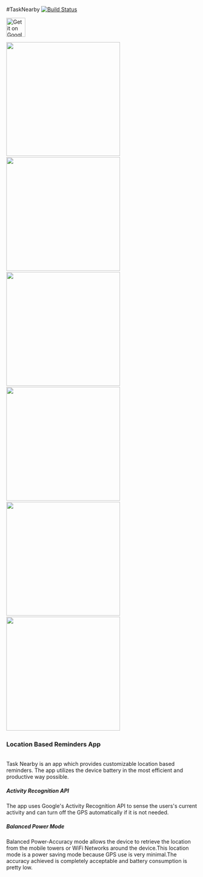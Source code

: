 #TaskNearby
[![Build Status](https://travis-ci.org/vermayash8/TaskNearby.svg?branch=master)](https://travis-ci.org/vermayash8/TaskNearby)

<a href="https://play.google.com/store/apps/details?id=app.tasknearby.yashcreations.com.tasknearby"><img alt="Get it on Google Play" src="https://play.google.com/intl/en_us/badges/images/generic/en-play-badge.png" height=50px/></a>  

<img src="https://lh3.googleusercontent.com/h0yO__PH8mTkvC5Pypeix_NkLWW8onJ-AZx0fJvWa1Mqbf54ds2wL8NvyE1_OR3BXIz1=h900-rw" width=300px>&nbsp;
<img src="https://lh3.googleusercontent.com/GVBpXesb8EWYkEjn6ZKigM2M-uzKkUe6Hb9N9S4qO3xENZII485e2-gLF2yfLgLnQJw=h900-rw" width=300px>&nbsp; 
<img src="https://lh3.googleusercontent.com/CY1s97DXS-uqBbSKvU9Zy9_BUpCyYiy0zQ2g0Xngd7--PmcNK-cdL14s4vCtvqC7vw=h900-r" width=300px>&nbsp; 
<img src="https://lh3.googleusercontent.com/4oUJvKZwBO72rR1KoRHxwRdIP-OQbz5aMBQU3IpuANfjmusU5mK2B5NTDwZOGW7hA5I-=h900-rw" width=300px>&nbsp; 
<img src="https://lh3.googleusercontent.com/-ikTqnD1lNyT_xvYQmZOxLf55aL3b98X-hmCKT9URdb5RvTcociHtKoexdXoJ2XblEoV=h900-rw" width=300px>&nbsp; 
<img src="https://lh3.googleusercontent.com/GBd7s2HyJOhXVeZVDade1oOjcCvjKfDagHEg1wF8_bvUFQ7K2iRLSmuW0XqmlV7yOZCe=h900-rw" width=300px>&nbsp; 

<h3>Location Based Reminders App</h3><br>
Task Nearby is an app which provides customizable location based reminders. The app utilizes the device battery in the most efficient
and productive way possible. 
<h5>Activity Recognition API</h5>
The app uses Google's Activity Recognition API to sense the users's current activity and can turn off the GPS automatically if it is not needed.
<h5>Balanced Power Mode</h5>
Balanced Power-Accuracy mode allows the device to retrieve the location from the mobile towers or WiFi Networks around the device.This location mode is a power
saving mode because GPS use is very minimal.The accuracy achieved is completely acceptable and battery consumption is pretty low.

